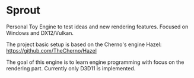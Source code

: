 # Sprout

Personal Toy Engine to test ideas and new rendering features. Focused on Windows and DX12/Vulkan.

The project basic setup is based on the Cherno's engine Hazel: https://github.com/TheCherno/Hazel

The goal of this engine is to learn engine programming with focus on the rendering part. Currently only D3D11 is implemented.
